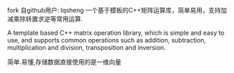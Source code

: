fork 自github用户: lqsheng
一个基于模板的C++矩阵运算库，简单易用，支持加减乘除转置求逆等常用运算.

A template based C++ matrix operation library, which is simple and easy to use, and supports common operations such as
addition, subtraction, multiplication and division, transposition and inversion.

简单.易懂,存储数据直接使用的是一维向量
